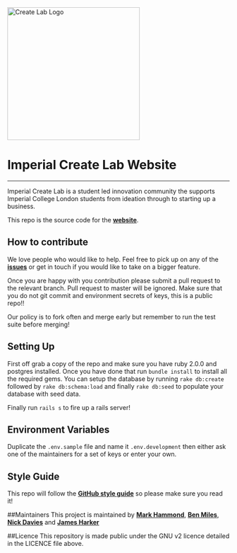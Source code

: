 <img src="http://www.imperialcreatelab.com/LogoAdjacent.png" width="300" alt="Create Lab Logo">

# Imperial Create Lab Website
***
Imperial Create Lab is a student led innovation community the supports Imperial College London students from ideation through to starting up a business.

This repo is the source code for the **[website](http://www.imperialcreatelab.com)**.

## How to contribute
We love people who would like to help. Feel free to pick up on any of the **[issues](https://github.com/icsaas/createlab/issues)** or get in touch if you would like to take on a bigger feature.

Once you are happy with you contribution please submit a pull request to the relevant branch. Pull request to master will be ignored. Make sure that you do not git commit and environment secrets of keys, this is a public repo!!

Our policy is to fork often and merge early but remember to run the test suite before merging!

## Setting Up
First off grab a copy of the repo and make sure you have ruby 2.0.0 and postgres installed.
Once you have done that run `bundle install` to install all the required gems.
You can setup the database by running `rake db:create` followed by `rake db:schema:load` and finally `rake db:seed` to populate your database with seed data.

Finally run `rails s` to fire up a rails server!

## Environment Variables
Duplicate the `.env.sample` file and name it `.env.development` then either ask one of the maintainers for a set of keys or enter your own.


## Style Guide
This repo will follow the **[GitHub style guide](https://github.com/styleguide)** so please make sure you read it!

##Maintainers
This project is maintained by **[Mark Hammond](https://github.com/mwhammond)**, **[Ben Miles](https://github.com/bmiles)**, **[Nick Davies](https://github.com/nicktdavies)** and **[James Harker](https://github.com/jamesharker)**

##Licence
This repository is made public under the GNU v2 licence detailed in the LICENCE file above.
